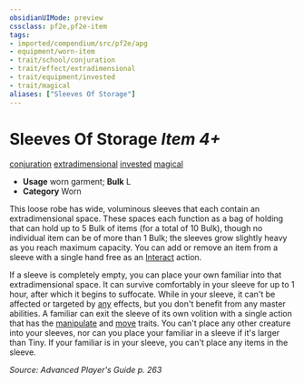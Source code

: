```yaml
---
obsidianUIMode: preview
cssclass: pf2e,pf2e-item
tags:
- imported/compendium/src/pf2e/apg
- equipment/worn-item
- trait/school/conjuration
- trait/effect/extradimensional
- trait/equipment/invested
- trait/magical
aliases: ["Sleeves Of Storage"]
---
```

# Sleeves Of Storage *Item 4+*  
[conjuration](conjuration.md)  [extradimensional](extradimensional.md)  [invested](invested.md)  [magical](magical.md)  

- **Usage** worn garment; **Bulk** L
- **Category** Worn

This loose robe has wide, voluminous sleeves that each contain an extradimensional space. These spaces each function as a bag of holding that can hold up to 5 Bulk of items (for a total of 10 Bulk), though no individual item can be of more than 1 Bulk; the sleeves grow slightly heavy as you reach maximum capacity. You can add or remove an item from a sleeve with a single hand free as an [Interact](interact.md) action.

If a sleeve is completely empty, you can place your own familiar into that extradimensional space. It can survive comfortably in your sleeve for up to 1 hour, after which it begins to suffocate. While in your sleeve, it can't be affected or targeted by [any](any-b1.md) effects, but you don't benefit from any master abilities. A familiar can exit the sleeve of its own volition with a single action that has the [manipulate](manipulate.md) and [move](move.md) traits. You can't place any other creature into your sleeves, nor can you place your familiar in a sleeve if it's larger than Tiny. If your familiar is in your sleeve, you can't place any items in the sleeve.

*Source: Advanced Player's Guide p. 263*